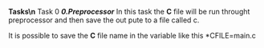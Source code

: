 **Tasks\n**
Task 0 ***0.Preprocessor*** In this task the **C** file will be run throught preprocessor and then save the out pute to a file called c. 

It is possible to save the **C** file name in the variable like this *CFILE=main.c



